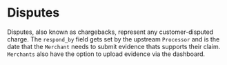 # Disputes

Disputes, also known as chargebacks, represent any customer-disputed charge. The `respond_by` field gets set by the upstream `Processor` and is the date that the `Merchant` needs to submit evidence thats supports their claim. `Merchants` also have the option to upload evidence via the dashboard.
